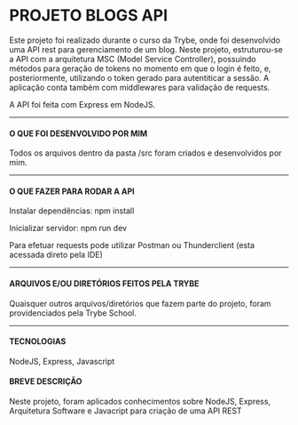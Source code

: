 # PROJETO BLOGS API

Este projeto foi realizado durante o curso da Trybe, onde foi desenvolvido uma API rest para gerenciamento de um blog. Neste projeto, estruturou-se a API com a arquitetura MSC (Model Service Controller), possuindo métodos para geração de tokens no momento em que o login é feito, e, posteriormente, utilizando o token gerado para autentiticar a sessão. A aplicação conta também com middlewares para validação de requests. 

A API foi feita com Express em NodeJS. 

---

#### O QUE FOI DESENVOLVIDO POR MIM

Todos os arquivos dentro da pasta /src foram criados e desenvolvidos por mim.

---

#### O QUE FAZER PARA RODAR A API

Instalar dependências:
npm install

Inicializar servidor:
npm run dev

Para efetuar requests pode utilizar Postman ou Thunderclient (esta acessada direto pela IDE)

---

#### ARQUIVOS E/OU DIRETÓRIOS FEITOS PELA TRYBE

Quaisquer outros arquivos/diretórios que fazem parte do projeto, foram providenciados pela Trybe School.

---

#### TECNOLOGIAS

NodeJS, Express, Javascript

#### BREVE DESCRIÇÃO

Neste projeto, foram aplicados conhecimentos sobre NodeJS, Express, Arquitetura Software e Javacript para criação de uma API REST
